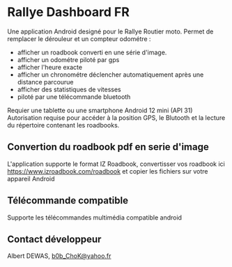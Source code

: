 # Rallye Dashboard FR

Une application Android designé pour le Rallye Routier moto.
Permet de remplacer le dérouleur et un compteur odométre :
- afficher un roadbook converti en une série d'image.
- afficher un odométre piloté par gps
- afficher l'heure exacte
- afficher un chronométre déclencher automatiquement après une distance parcourue
- afficher des statistiques de vitesses
- piloté par une télécommande bluetooth

Requier une tablette ou une smartphone Android 12 mini (API 31)
Autorisation requise pour accéder à la position GPS, le Blutooth et la lecture du répertoire contenant les roadbooks.

## Convertion du roadbook pdf en serie d'image
L'application supporte le format IZ Roadbook, convertisser vos roadbook ici https://www.izroadbook.com/roadbook et copier les fichiers sur votre appareil Android

## Télécommande compatible
Supporte les télécommandes multimédia compatible android

## Contact développeur
Albert DEWAS, b0b_ChoK@yahoo.fr

